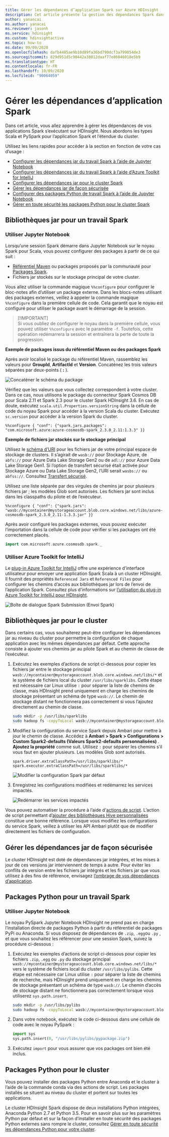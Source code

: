```yaml
---
title: Gérer les dépendances d’application Spark sur Azure HDInsight
description: Cet article présente la gestion des dépendances Spark dans le cluster HDInsight Spark pour les applications PySpark et Scala.
author: yanancai
ms.author: yanacai
ms.reviewer: jasonh
ms.service: hdinsight
ms.custom: hdinsightactive
ms.topic: how-to
ms.date: 09/09/2020
ms.openlocfilehash: dafb4485ae9b10d89fa36bd790dcf3a799054de3
ms.sourcegitcommit: 829d951d5c90442a38012daaf77e86046018e5b9
ms.translationtype: HT
ms.contentlocale: fr-FR
ms.lasthandoff: 10/09/2020
ms.locfileid: "90064059"
---
```

# <a name="manage-spark-application-dependencies"></a>Gérer les dépendances d’application Spark

Dans cet article, vous allez apprendre à gérer les dépendances de vos applications Spark s’exécutant sur HDInsight. Nous abordons les types Scala et PySpark pour l’application Spark et l’étendue du cluster.

Utilisez les liens rapides pour accéder à la section en fonction de votre cas d’usage :
* [Configurer les dépendances jar du travail Spark à l’aide de Jupyter Notebook](#use-jupyter-notebook)
* [Configurer les dépendances jar du travail Spark à l’aide d’Azure Toolkit for IntelliJ](#use-azure-toolkit-for-intellij)
* [Configurer les dépendances jar pour le cluster Spark](#jar-libs-for-cluster)
* [Gérer les dépendances jar de façon sécurisée](#safely-manage-jar-dependencies)
* [Configurer des packages Python de travail Spark à l’aide de Jupyter Notebook](#use-jupyter-notebook-1)
* [Gérer en toute sécurité les packages Python pour le cluster Spark](#python-packages-for-cluster)

## <a name="jar-libs-for-one-spark-job"></a>Bibliothèques jar pour un travail Spark
### <a name="use-jupyter-notebook"></a>Utiliser Jupyter Notebook
Lorsqu’une session Spark démarre dans Jupyter Notebook sur le noyau Spark pour Scala, vous pouvez configurer des packages à partir de ce qui suit :

* [Référentiel Maven](https://search.maven.org/) ou packages proposés par la communauté pour [Packages Spark](https://spark-packages.org/).
* Fichiers jar stockés sur le stockage principal de votre cluster.

Vous allez utiliser la commande magique `%%configure` pour configurer le bloc-notes afin d’utiliser un package externe. Dans les blocs-notes utilisant des packages externes, veillez à appeler la commande magique `%%configure` dans la première cellule de code. Cela garantit que le noyau est configuré pour utiliser le package avant le démarrage de la session.

>
>[!IMPORTANT]  
>Si vous oubliez de configurer le noyau dans la première cellule, vous pouvez utiliser `%%configure` avec le paramètre `-f`. Toutefois, cette opération redémarrera la session et entraînera la perte de toute la progression.

**Exemple de packages issus du référentiel Maven ou des packages Spark**

Après avoir localisé le package du référentiel Maven, rassemblez les valeurs pour **GroupId**, **ArtifactId** et **Version**. Concaténez les trois valeurs séparées par deux-points ( **:** ).

   ![Concaténer le schéma du package](./media/apache-spark-manage-dependencies/spark-package-schema.png "Concaténer le schéma du package")

Vérifiez que les valeurs que vous collectez correspondent à votre cluster. Dans ce cas, nous utilisons le package du connecteur Spark Cosmos DB pour Scala 2.11 et Spark 2.3 pour le cluster Spark HDInsight 3.6. En cas de doute, exécutez `scala.util.Properties.versionString` dans la cellule de code du noyau Spark pour accéder à la version Scala du cluster. Exécutez `sc.version` pour accéder à la version Spark du cluster.

```
%%configure { "conf": {"spark.jars.packages": "com.microsoft.azure:azure-cosmosdb-spark_2.3.0_2.11:1.3.3" }}
```

**Exemple de fichiers jar stockés sur le stockage principal**

Utilisez le [schéma d’URI](../hdinsight-hadoop-linux-information.md#URI-and-scheme) pour les fichiers jar de votre principal espace de stockage de clusters. Il s’agirait de `wasb://` pour Stockage Azure, de `abfs://` pour Azure Data Lake Storage Gen2 ou de `adl://` pour Azure Data Lake Storage Gen1. Si l’option de transfert sécurisé était activée pour Stockage Azure ou Data Lake Storage Gen2, l’URI serait `wasbs://` ou `abfss://`. Consultez [Transfert sécurisé](../../storage/common/storage-require-secure-transfer.md).

Utilisez une liste séparée par des virgules de chemins jar pour plusieurs fichiers jar ; les modèles Glob sont autorisés. Les fichiers jar sont inclus dans les classpaths du pilote et de l’exécuteur.

```
%%configure { "conf": {"spark.jars": "wasb://mycontainer@mystorageaccount.blob.core.windows.net/libs/azure-cosmosdb-spark_2.3.0_2.11-1.3.3.jar" }}
```

Après avoir configuré les packages externes, vous pouvez exécuter l’importation dans la cellule de code pour vérifier si les packages ont été correctement placés.

```scala
import com.microsoft.azure.cosmosdb.spark._
```

### <a name="use-azure-toolkit-for-intellij"></a>Utiliser Azure Toolkit for IntelliJ
Le [plug-in Azure Toolkit for IntelliJ](./apache-spark-intellij-tool-plugin.md) offre une expérience d’interface utilisateur pour envoyer une application Spark Scala à un cluster HDInsight. Il fournit des propriétés `Referenced Jars` et `Referenced Files` pour configurer les chemins d’accès aux bibliothèques jar lors de l’envoi de l’application Spark. Consultez plus d’informations sur [l’utilisation du plug-in Azure Toolkit for IntelliJ pour HDInsight](./apache-spark-intellij-tool-plugin.md#run-a-spark-scala-application-on-an-hdinsight-spark-cluster).

![Boîte de dialogue Spark Submission (Envoi Spark)](./media/apache-spark-intellij-tool-plugin/hdi-submit-spark-app-02.png)

## <a name="jar-libs-for-cluster"></a>Bibliothèques jar pour le cluster
Dans certains cas, vous souhaiterez peut-être configurer les dépendances jar au niveau du cluster pour permettre la configuration de chaque application avec les mêmes dépendances par défaut. Cette approche consiste à ajouter vos chemins jar au pilote Spark et au chemin de classe de l’exécuteur.

1. Exécutez les exemples d’actions de script ci-dessous pour copier les fichiers jar entre le stockage principal `wasb://mycontainer@mystorageaccount.blob.core.windows.net/libs/*` et le système de fichiers local du cluster `/usr/libs/sparklibs`. Cette étape est nécessaire car Linux utilise `:` pour séparer la liste de chemins de classe, mais HDInsight prend uniquement en charge les chemins de stockage présentant un schéma de type `wasb://`. Le chemin de stockage distant ne fonctionnera pas correctement si vous l’ajoutez directement au chemin de classe.

    ```bash
    sudo mkdir -p /usr/libs/sparklibs
    sudo hadoop fs -copyToLocal wasb://mycontainer@mystorageaccount.blob.core.windows.net/libs/*.* /usr/libs/sparklibs
    ```

2. Modifiez la configuration du service Spark depuis Ambari pour mettre à jour le chemin de classe. Accédez à **Ambari > Spark > Configurations > Custom Spark2-defaults (Valeurs Spark2-defaults personnalisées)** . **Ajoutez la propriété** comme suit. Utilisez `:` pour séparer les chemins s’il vous faut en ajouter plusieurs. Les modèles Glob sont autorisés.

    ```
    spark.driver.extraClassPath=/usr/libs/sparklibs/*
    spark.executor.extraClassPath=/usr/libs/sparklibs/*
    ```

   ![Modifier la configuration Spark par défaut](./media/apache-spark-manage-dependencies/change-spark-default-config.png "Modifier la configuration Spark par défaut")

3. Enregistrez les configurations modifiées et redémarrez les services impactés.

   ![Redémarrer les services impactés](./media/apache-spark-manage-dependencies/restart-impacted-services.png "Redémarrer les services impactés")

Vous pouvez automatiser la procédure à l’aide d'[actions de script](../hdinsight-hadoop-customize-cluster-linux.md). L’action de script permettant d’[ajouter des bibliothèques Hive personnalisées](https://hdiconfigactions.blob.core.windows.net/linuxsetupcustomhivelibsv01/setup-customhivelibs-v01.sh) constitue une bonne référence. Lorsque vous modifiez les configurations du service Spark, veillez à utiliser les API Ambari plutôt que de modifier directement les fichiers de configuration. 

## <a name="safely-manage-jar-dependencies"></a>Gérer les dépendances jar de façon sécurisée
Le cluster HDInsight est doté de dépendances jar intégrées, et les mises à jour de ces versions jar interviennent de temps à autre. Pour éviter les conflits de version entre les fichiers jar intégrés et les fichiers jar que vous utilisez à des fins de référence, envisagez [l’ombrage de vos dépendances d’application](./safely-manage-jar-dependency.md).

## <a name="python-packages-for-one-spark-job"></a>Packages Python pour un travail Spark
### <a name="use-jupyter-notebook"></a>Utiliser Jupyter Notebook
Le noyau PySpark Jupyter Notebook HDInsight ne prend pas en charge l’installation directe de packages Python à partir du référentiel de packages PyPi ou Anaconda. Si vous disposez de dépendances de `.zip`, `.egg`ou `.py` , et que vous souhaitez les référencer pour une session Spark, suivez la procédure ci-dessous :

1. Exécutez les exemples d’actions de script ci-dessous pour copier les fichiers `.zip`, `.egg` ou `.py` du stockage principal `wasb://mycontainer@mystorageaccount.blob.core.windows.net/libs/*` vers le système de fichiers local du cluster `/usr/libs/pylibs`. Cette étape est nécessaire car Linux utilise `:` pour séparer la liste de chemins de recherche, mais HDInsight prend uniquement en charge les chemins de stockage présentant un schéma de type `wasb://`. Le chemin d’accès de stockage distant ne fonctionnera pas correctement lorsque vous utiliserez `sys.path.insert`.

    ```bash
    sudo mkdir -p /usr/libs/pylibs
    sudo hadoop fs -copyToLocal wasb://mycontainer@mystorageaccount.blob.core.windows.net/libs/*.* /usr/libs/pylibs
    ```

2. Dans votre notebook, exécutez le code ci-dessous dans une cellule de code avec le noyau PySpark :

   ```python
   import sys
   sys.path.insert(0, "/usr/libs/pylibs/pypackage.zip")
   ```

3. Exécutez `import` pour vous assurer que vos packages ont bien été inclus.  

## <a name="python-packages-for-cluster"></a>Packages Python pour le cluster
Vous pouvez installer des packages Python entre Anaconda et le cluster à l’aide de la commande conda via des actions de script. Les packages installés se situent au niveau du cluster et portent sur toutes les applications. 

Le cluster HDInsight Spark dispose de deux installations Python intégrées, Anaconda Python 2.7 et Python 3.5. Pour en savoir plus sur les paramètres Python par défaut et sur la façon d’installer en toute sécurité des packages Python externes sans rompre le cluster, consultez [Gérer en toute sécurité les dépendances Python pour votre cluster](./apache-spark-python-package-installation.md).
